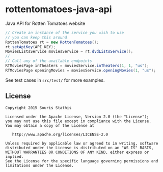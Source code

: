 # rottentomatoes-java-api
Java API for Rotten Tomatoes website

```java
// Create an instance of the service you wish to use
// you can keep this around
RottenTomatoes rt = new RottenTomatoes();
rt.setApiKey(API_KEY);
MoviesListsService moviesService = rt.dvdListsService();
//
// Call any of the available endpoints
RTMoviesPage inTheaters = moviesService.inTheaters(1, 1, "us");
RTMoviesPage openingMovies = moviesService.openingMovies(1, "us");
```

See test cases in `src/test/` for more examples.

License
-------

    Copyright 2015 Souris Stathis

    Licensed under the Apache License, Version 2.0 (the "License");
    you may not use this file except in compliance with the License.
    You may obtain a copy of the License at

       http://www.apache.org/licenses/LICENSE-2.0

    Unless required by applicable law or agreed to in writing, software
    distributed under the License is distributed on an "AS IS" BASIS,
    WITHOUT WARRANTIES OR CONDITIONS OF ANY KIND, either express or implied.
    See the License for the specific language governing permissions and
    limitations under the License.
